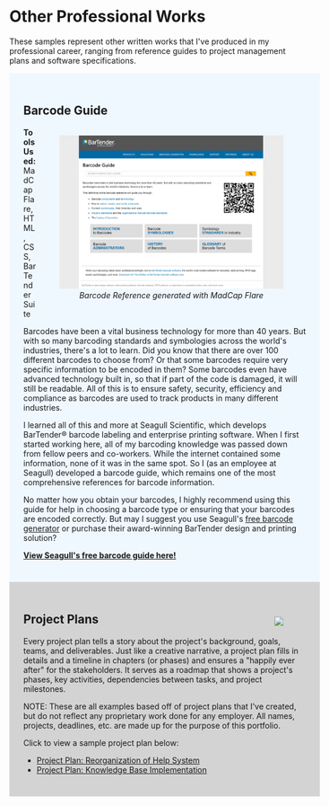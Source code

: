 # Other Professional Works

These samples represent other written works that I've produced in my professional career, ranging from reference guides to project management plans and software specifications. 

<div style="width:100%; background:aliceblue; padding:25px;">

<h2>Barcode Guide</h2>

<p>
  <figure style="float:right;">
    <img src="barcode-guide.png" width="400px" />
      <figcaption style="font-style:italic; text-align:center;">Barcode Reference generated with MadCap Flare</figcaption>
  </figure>
  <strong>Tools Used:</strong> MadCap Flare, HTML, CSS, BarTender Suite</p>

<p>Barcodes have been a vital business technology for more than 40 years. But with so many barcoding standards and symbologies across the world's industries, there's a lot to learn. Did you know that there are over 100 different barcodes to choose from? Or that some barcodes require very specific information to be encoded in them? Some barcodes even have advanced technology built in, so that if part of the code is damaged, it will still be readable. All of this is to ensure safety, security, efficiency and compliance as barcodes are used to track products in many different industries.</p>

<p>I learned all of this and more at Seagull Scientific, which develops BarTender® barcode labeling and enterprise printing software. When I first started working here, all of my barcoding knowledge was passed down from fellow peers and co-workers. While the internet contained some information, none of it was in the same spot. So I (as an employee at Seagull) developed a barcode guide, which remains one of the most comprehensive references for barcode information. </p>
  
<p>No matter how you obtain your barcodes, I highly recommend using this guide for help in choosing a barcode type or ensuring that your barcodes are encoded correctly. But may I suggest you use Seagull's <a href="https://www.seagullscientific.com/barcode-generator">free barcode generator</a> or purchase their award-winning BarTender design and printing solution? </p>
  
<p><strong><a href="https://barcodeguide.seagullscientific.com">View Seagull's free barcode guide here!</a></strong></p>

</div>

<div style="width:100%; background:lightgray; padding:25px;">

<h2>Project Plans</h2>

<p>
  <figure style="float:right; margin-top:-35px;">
    <img src="man-standing-infront-of-white-board-1181345.jpg" width="200px" />
  </figure>
  
Every project plan tells a story about the project's background, goals, teams, and deliverables. Just like a creative narrative, a project plan fills in details and a timeline in chapters (or phases) and ensures a "happily ever after" for the stakeholders. It serves as a roadmap that shows a project's phases, key activities, dependencies between tasks, and project milestones.</p>

<p>NOTE: These are all examples based off of project plans that I've created, but do not reflect any proprietary work done for any employer. All names, projects, deadlines, etc. are made up for the purpose of this portfolio.</p>

<p>Click to view a sample project plan below:</p>
<ul>
  <li><a href="toc.md">Project Plan: Reorganization of Help System</a></li>
  <li><a href="kb.md">Project Plan: Knowledge Base Implementation</a></li>
</ul>

</div>
